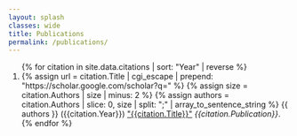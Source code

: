```yaml
---
layout: splash
classes: wide
title: Publications
permalink: /publications/
---
```

<ol>
{% for citation in site.data.citations | sort: "Year" | reverse %}
  <li>
    {% assign url = citation.Title | cgi_escape | prepend: "https://scholar.google.com/scholar?q=" %}
    {% assign size = citation.Authors | size | minus: 2 %}
    {% assign authors = citation.Authors | slice: 0, size | split: ";" | array_to_sentence_string %}
    {{ authors }} ({{citation.Year}}) <a href="{{ url }}">"{{citation.Title}}"</a> <i>{{citation.Publication}}</i>.
  </li>
{% endfor %}
</ol>
